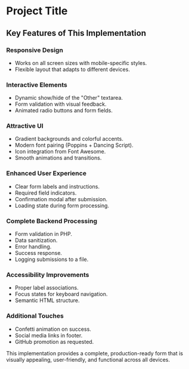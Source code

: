 # Project Title  

## Key Features of This Implementation  

### Responsive Design  
- Works on all screen sizes with mobile-specific styles.  
- Flexible layout that adapts to different devices.  

### Interactive Elements  
- Dynamic show/hide of the "Other" textarea.  
- Form validation with visual feedback.  
- Animated radio buttons and form fields.  

### Attractive UI  
- Gradient backgrounds and colorful accents.  
- Modern font pairing (Poppins + Dancing Script).  
- Icon integration from Font Awesome.  
- Smooth animations and transitions.  

### Enhanced User Experience  
- Clear form labels and instructions.  
- Required field indicators.  
- Confirmation modal after submission.  
- Loading state during form processing.  

### Complete Backend Processing  
- Form validation in PHP.  
- Data sanitization.  
- Error handling.  
- Success response.  
- Logging submissions to a file.  

### Accessibility Improvements  
- Proper label associations.  
- Focus states for keyboard navigation.  
- Semantic HTML structure.  

### Additional Touches  
- Confetti animation on success.  
- Social media links in footer.  
- GitHub promotion as requested.  

This implementation provides a complete, production-ready form that is visually appealing, user-friendly, and functional across all devices.  